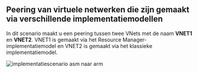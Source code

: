 ## <a name="a-namex-modelapeering-virtual-networks-created-through-different-deployment-models"></a><a name="x-model"></a>Peering van virtuele netwerken die zijn gemaakt via verschillende implementatiemodellen
In dit scenario maakt u een peering tussen twee VNets met de naam **VNET1** en **VNET2**. VNET1 is gemaakt via het Resource Manager-implementatiemodel en VNET2 is gemaakt via het klassieke implementatiemodel.

> 
![implementatiescenario asm naar arm](./media/virtual-networks-create-vnetpeering-scenario-asmtoarm-include/figure01.PNG)



<!--HONumber=Feb17_HO1-->


